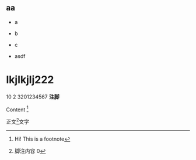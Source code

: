 ## aa
- a
- b

- c
- asdf
# lkjlkjlj222

10
2
3201234567
**注脚**    

Content [^1]

[^1]: Hi! This is a footnote

正文[^9]文字
[^9]: 脚注内容
0



